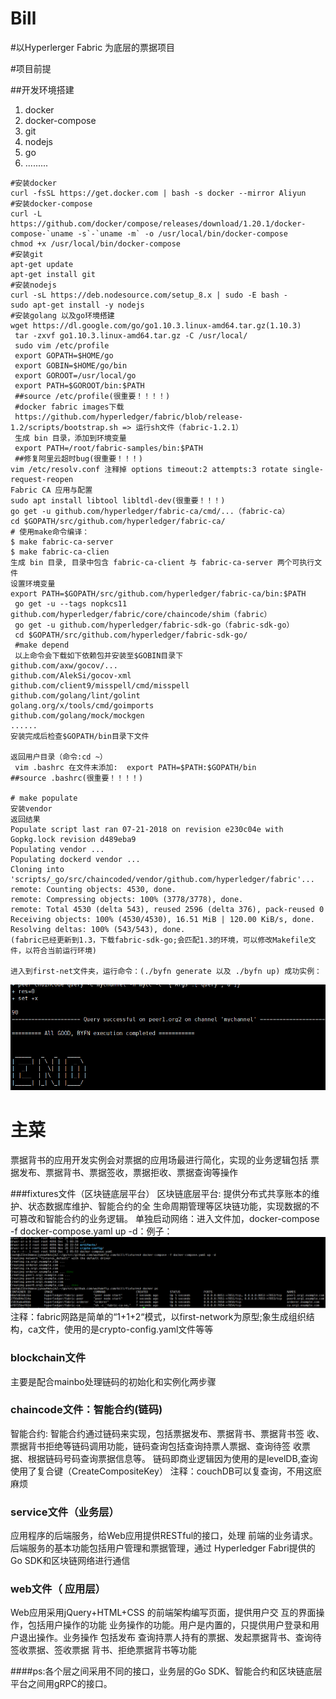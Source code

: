 # Bill
#以Hyperlerger Fabric 为底层的票据项目

#项目前提

##开发环境搭建
1. docker
2. docker-compose
3. git
4. nodejs
5. go
6. .........
```
#安装docker
curl -fsSL https://get.docker.com | bash -s docker --mirror Aliyun
#安装docker-compose
curl -L https://github.com/docker/compose/releases/download/1.20.1/docker-compose-`uname -s`-`uname -m` -o /usr/local/bin/docker-compose
chmod +x /usr/local/bin/docker-compose
#安装git
apt-get update
apt-get install git
#安装nodejs
curl -sL https://deb.nodesource.com/setup_8.x | sudo -E bash -
sudo apt-get install -y nodejs
#安装golang 以及go环境搭建
wget https://dl.google.com/go/go1.10.3.linux-amd64.tar.gz(1.10.3)
 tar -zxvf go1.10.3.linux-amd64.tar.gz -C /usr/local/
 sudo vim /etc/profile
 export GOPATH=$HOME/go
 export GOBIN=$HOME/go/bin
 export GOROOT=/usr/local/go
 export PATH=$GOROOT/bin:$PATH
 ##source /etc/profile(很重要！！！！)
 #docker fabric images下载
 https://github.com/hyperledger/fabric/blob/release-1.2/scripts/bootstrap.sh => 运行sh文件（fabric-1.2.1）
 生成 bin 目录，添加到环境变量
 export PATH=/root/fabric-samples/bin:$PATH
 ##修复阿里云超时bug(很重要！！！)
vim /etc/resolv.conf 注释掉 options timeout:2 attempts:3 rotate single-request-reopen 
Fabric CA 应用与配置
sudo apt install libtool libltdl-dev(很重要！！！)
go get -u github.com/hyperledger/fabric-ca/cmd/...（fabric-ca）
cd $GOPATH/src/github.com/hyperledger/fabric-ca/
# 使用make命令编译：
$ make fabric-ca-server 
$ make fabric-ca-clien
生成 bin 目录, 目录中包含 fabric-ca-client 与 fabric-ca-server 两个可执行文件
设置环境变量
export PATH=$GOPATH/src/github.com/hyperledger/fabric-ca/bin:$PATH
 go get -u --tags nopkcs11 github.com/hyperledger/fabric/core/chaincode/shim（fabric）
 go get -u github.com/hyperledger/fabric-sdk-go（fabric-sdk-go）
 cd $GOPATH/src/github.com/hyperledger/fabric-sdk-go/
 #make depend 
 以上命令会下载如下依赖包并安装至$GOBIN目录下
github.com/axw/gocov/...
github.com/AlekSi/gocov-xml
github.com/client9/misspell/cmd/misspell
github.com/golang/lint/golint
golang.org/x/tools/cmd/goimports
github.com/golang/mock/mockgen
......
安装完成后检查$GOPATH/bin目录下文件

返回用户目录（命令:cd ~）
 vim .bashrc 在文件末添加:  export PATH=$PATH:$GOPATH/bin
##source .bashrc(很重要！！！！)

# make populate
安装vendor
返回结果
Populate script last ran 07-21-2018 on revision e230c04e with Gopkg.lock revision d489eba9
Populating vendor ...
Populating dockerd vendor ...
Cloning into 'scripts/_go/src/chaincoded/vendor/github.com/hyperledger/fabric'...
remote: Counting objects: 4530, done.
remote: Compressing objects: 100% (3778/3778), done.
remote: Total 4530 (delta 543), reused 2596 (delta 376), pack-reused 0
Receiving objects: 100% (4530/4530), 16.51 MiB | 120.00 KiB/s, done.
Resolving deltas: 100% (543/543), done.
(fabric已经更新到1.3，下载fabric-sdk-go;会匹配1.3的环境，可以修改Makefile文件，以符合当前运行环境)

进入到first-net文件夹，运行命令：(./byfn generate 以及 ./byfn up) 成功实例：
```
![OK](./img/OK.png)
# 主菜
票据背书的应用开发实例会对票据的应用场最进行简化，实现的业务逻辑包括 票据发布、票据背书、票据签收，票据拒收、票据查询等操作

###fixtures文件（区块链底层平台）
区块链底层平台: 提供分布式共享账本的维护、状态数据库维护、智能合约的全 生命周期管理等区块链功能，实现数据的不可篡改和智能合约的业务逻辑。
单独启动网络：进入文件加，docker-compose -f docker-compose.yaml up -d：例子：
![fabric](./img/fabric.png)
注释：fabric网路是简单的“1+1+2“模式，以first-network为原型;象生成组织结构，ca文件，使用的是crypto-config.yaml文件等等

### blockchain文件

主要是配合mainbo处理链码的初始化和实例化两步骤
### chaincode文件：智能合约(链码)

智能合约: 智能合约通过链码来实现，包括票据发布、票据背书、票据背书签 收、票据背书拒绝等链码调用功能，链码查询包括查询持票人票据、查询待签 收票据、根据链码号码查询票据信息等。
链码即商业逻辑因为使用的是levelDB,查询使用了复合键（CreateCompositeKey）
注释：couchDB可以复查询，不用这麽麻烦

### service文件（业务层）

应用程序的后端服务，给Web应用提供RESTful的接口，处理 前端的业务请求。后端服务的基本功能包括用户管理和票据管理，通过 Hyperledger Fabri提供的Go SDK和区块链网络进行通信

### web文件（ 应用层）

Web应用采用jQuery+HTML+CSS 的前端架构编写页面，提供用户交 互的界面操作，包括用户操作的功能 业务操作的功能。用户是内置的，只提供用户登录和用户退出操作。业务操作 包括发布 查询持票人持有的票据、发起票据背书、查询待签收票据、签收票据 背书、拒绝票据背书等功能

####ps:各个层之间采用不同的接口，业务层的Go SDK、智能合约和区块链底层平台之间用gRPC的接口。

